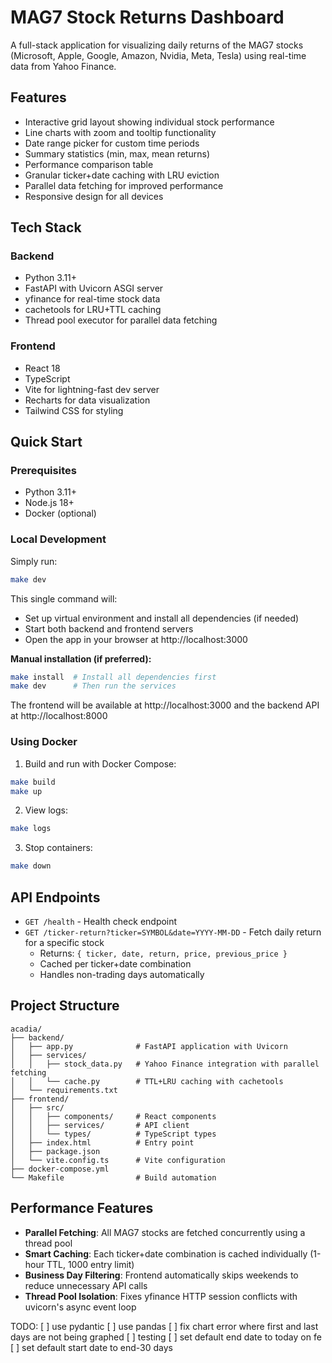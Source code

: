 # MAG7 Stock Returns Dashboard

A full-stack application for visualizing daily returns of the MAG7 stocks (Microsoft, Apple, Google, Amazon, Nvidia, Meta, Tesla) using real-time data from Yahoo Finance.

## Features

- Interactive grid layout showing individual stock performance
- Line charts with zoom and tooltip functionality
- Date range picker for custom time periods
- Summary statistics (min, max, mean returns)
- Performance comparison table
- Granular ticker+date caching with LRU eviction
- Parallel data fetching for improved performance
- Responsive design for all devices

## Tech Stack

### Backend
- Python 3.11+
- FastAPI with Uvicorn ASGI server
- yfinance for real-time stock data
- cachetools for LRU+TTL caching
- Thread pool executor for parallel data fetching

### Frontend
- React 18
- TypeScript
- Vite for lightning-fast dev server
- Recharts for data visualization
- Tailwind CSS for styling

## Quick Start

### Prerequisites
- Python 3.11+
- Node.js 18+
- Docker (optional)

### Local Development

Simply run:
```bash
make dev
```

This single command will:
- Set up virtual environment and install all dependencies (if needed)
- Start both backend and frontend servers
- Open the app in your browser at http://localhost:3000

**Manual installation (if preferred):**
```bash
make install  # Install all dependencies first
make dev      # Then run the services
```

The frontend will be available at http://localhost:3000 and the backend API at http://localhost:8000

### Using Docker

1. Build and run with Docker Compose:
```bash
make build
make up
```

2. View logs:
```bash
make logs
```

3. Stop containers:
```bash
make down
```

## API Endpoints

- `GET /health` - Health check endpoint
- `GET /ticker-return?ticker=SYMBOL&date=YYYY-MM-DD` - Fetch daily return for a specific stock
  - Returns: `{ ticker, date, return, price, previous_price }`
  - Cached per ticker+date combination
  - Handles non-trading days automatically

## Project Structure

```
acadia/
├── backend/
│   ├── app.py              # FastAPI application with Uvicorn
│   ├── services/
│   │   ├── stock_data.py   # Yahoo Finance integration with parallel fetching
│   │   └── cache.py        # TTL+LRU caching with cachetools
│   └── requirements.txt
├── frontend/
│   ├── src/
│   │   ├── components/     # React components
│   │   ├── services/       # API client
│   │   └── types/          # TypeScript types
│   ├── index.html          # Entry point
│   ├── package.json
│   └── vite.config.ts      # Vite configuration
├── docker-compose.yml
└── Makefile                # Build automation
```

## Performance Features

- **Parallel Fetching**: All MAG7 stocks are fetched concurrently using a thread pool
- **Smart Caching**: Each ticker+date combination is cached individually (1-hour TTL, 1000 entry limit)
- **Business Day Filtering**: Frontend automatically skips weekends to reduce unnecessary API calls
- **Thread Pool Isolation**: Fixes yfinance HTTP session conflicts with uvicorn's async event loop

TODO:
[ ] use pydantic
[ ] use pandas
[ ] fix chart error where first and last days are not being graphed
[ ] testing
[ ] set default end date to today on fe
[ ] set default start date to end-30 days
